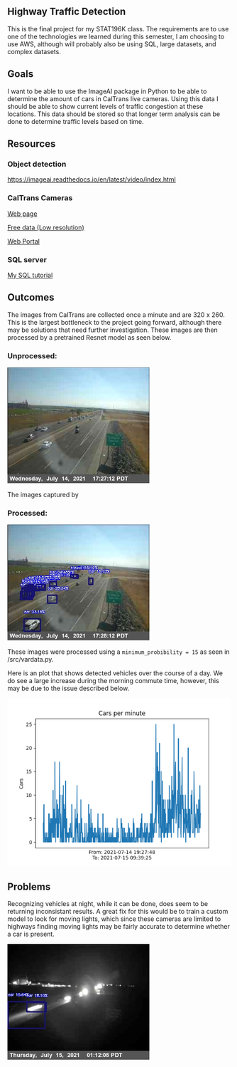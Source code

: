## Highway Traffic Detection
This is the final project for my STAT196K class. The requirements are to use one of the technologies we learned during this semester, I am choosing to use AWS, although will probably also be using SQL, large datasets, and complex datasets.

## Goals
I want to be able to use the ImageAI package in Python to be able to determine the amount of cars in CalTrans live cameras. Using this data I should be able to show current levels of traffic congestion at these locations. This data should be stored so that longer term analysis can be done to determine traffic levels based on time.

## Resources
### Object detection
https://imageai.readthedocs.io/en/latest/video/index.html
### CalTrans Cameras
[Web page](https://cwwp2.dot.ca.gov/vm/iframemap.htm)

[Free data (Low resolution)](https://cwwp2.dot.ca.gov/documentation/cctv/cctv.htm)

[Web Portal](https://cwwp2.dot.ca.gov/8ac11350-8006-4b32-b3d4-efab56b33cf8)
### SQL server
[My SQL tutorial](https://aws.amazon.com/getting-started/hands-on/create-microsoft-sql-db/)

## Outcomes
The images from CalTrans are collected once a minute and are 320 x 260. This is the largest bottleneck to the project going forward, although there may be solutions that need further investigation. These images are then processed by a pretrained Resnet model as seen below.

### Unprocessed:

![unprocessed_image](doc/photos/unprocessed_image.jpg)

The images captured by
### Processed:

![processed_image](doc/photos/processed_image.jpg)

These images were processed using a ```minimum_probibility = 15``` as seen in /src/vardata.py.

Here is an plot that shows detected vehicles over the course of a day. We do see a large increase during the morning commute time, however, this may be due to the issue described below.

![processed_image](doc/photos/graph.png)

## Problems
Recognizing vehicles at night, while it can be done, does seem to be returning inconsistant results. A great fix for this would be to train a custom model to look for moving lights, which since these cameras are limited to highways finding moving lights may be fairly accurate to determine whether a car is present.

![night time](doc/photos/night.jpg)
